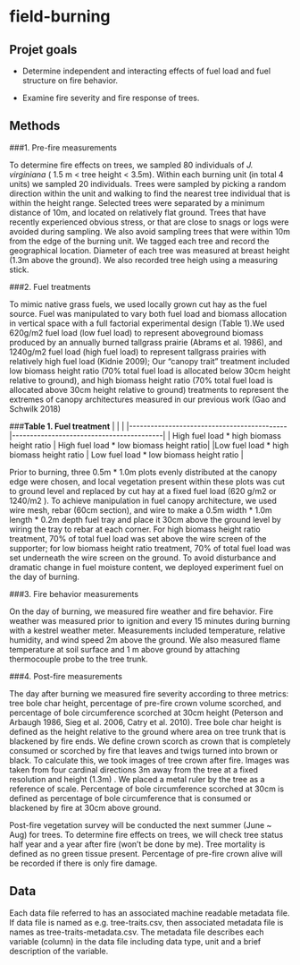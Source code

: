 field-burning
=============

Projet goals
------------
- Determine independent and interacting effects of fuel load and fuel structure on fire behavior. 

- Examine fire severity and fire response of trees.

Methods
-------

###1. Pre-fire measurements 

To determine fire effects on trees, we sampled 80 individuals of *J. virginiana* ( 1.5 m < tree height < 3.5m). Within each burning unit (in total 4 units) we sampled 20 individuals. Trees were sampled by picking a random direction within the unit and walking to find the nearest tree individual that is within the height range. Selected trees were separated by a minimum distance of 10m, and located on relatively flat ground. Trees that have recently experienced obvious stress, or that are close to snags or logs were avoided during sampling. We also avoid sampling trees that were within 10m from the edge of the burning unit. We tagged each tree and record the geographical location. Diameter of each tree was measured at breast height (1.3m above the ground). We also recorded tree heigh using a measuring stick. 


###2. Fuel treatments

To mimic native grass fuels, we used locally grown cut hay as the fuel source. Fuel was manipulated to vary both fuel load and biomass allocation in vertical space with a full factorial experimental design (Table 1).We used 620g/m2 fuel load (low fuel load) to represent aboveground biomass produced by an annually burned tallgrass prairie (Abrams et al. 1986), and  1240g/m2 fuel load (high fuel load) to represent tallgrass prairies with relatively high fuel load (Kidnie 2009); Our “canopy trait” treatment included low biomass height ratio (70% total fuel load is allocated below 30cm height relative to ground), and high biomass height ratio (70% total fuel load is allocated above 30cm height relative to ground) treatments to represent the extremes of canopy architectures measured in our previous work (Gao and Schwilk 2018)

###**Table 1. Fuel treatment**
|                                            |                                          |
|--------------------------------------------|------------------------------------------|
| High fuel load * high biomass height ratio | High fuel load * low biomass height ratio|
|Low fuel load * high biomass height ratio   | Low fuel load * low biomass height ratio |


Prior to burning, three 0.5m * 1.0m plots evenly distributed at the canopy edge were chosen, and local vegetation present within these  plots was cut to ground level and replaced by cut hay at a fixed fuel load (620 g/m2 or 1240/m2 ). To achieve manipulation in fuel canopy architecture, we used wire mesh, rebar (60cm section), and wire to make a 0.5m width * 1.0m length * 0.2m depth fuel tray and place it 30cm above the ground level by wiring the tray to rebar at each corner. For high biomass height ratio treatment, 70% of total fuel load was set above the wire screen of the supporter; for low biomass height ratio treatment, 70% of total fuel load was set underneath the wire screen on the ground. To avoid disturbance and dramatic change in fuel moisture content, we deployed experiment fuel on the day of burning.



###3. Fire behavior measurements

On the day of burning, we measured fire weather and fire behavior. Fire weather was measured prior to ignition and every 15 minutes during burning with a kestrel weather meter. Measurements included temperature, relative humidity, and wind speed 2m above the ground. We also measured flame temperature at soil surface and 1 m above ground by attaching thermocouple probe to the tree trunk. 



###4. Post-fire measurements

The day after burning we measured fire severity according to three metrics: tree bole char height, percentage of pre-fire crown volume scorched, and percentage of bole circumference scorched at 30cm height (Peterson and Arbaugh 1986, Sieg et al. 2006, Catry et al. 2010). Tree bole char height is defined as the height relative to the ground where area on tree trunk that is blackened by fire ends.  We define crown scorch as crown that is completely consumed or scorched by fire that leaves and twigs turned into brown or black. To calculate this, we took images of tree crown after fire. Images was taken from four cardinal directions 3m away from the tree at a fixed resolution and height (1.3m) . We placed a metal ruler by the tree as a reference of scale.  Percentage of bole circumference scorched at 30cm is defined as percentage of bole circumference that is consumed or blackened by fire at 30cm above ground. 

Post-fire vegetation survey will be conducted the next summer (June ~ Aug) for trees. To determine fire effects on trees, we will check tree status half year and a year after fire (won’t be done by me). Tree mortality is defined as no green tissue present. Percentage of pre-fire crown alive will be recorded if there is only fire damage. 


Data
----

Each data file referred to has an associated machine readable metadata file. If data file is named as e.g. tree-traits.csv, then associated metadata file is names as tree-traits-metadata.csv. The metadata file describes each variable (column) in the data file including data type, unit and a brief description of the variable.





